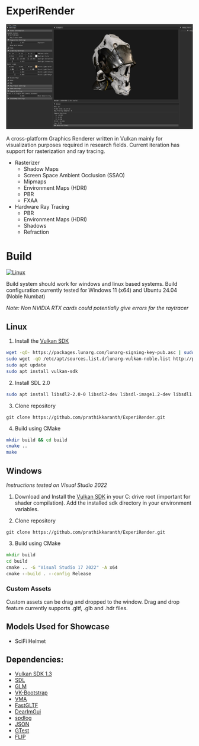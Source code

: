 # ExperiRender

![ExperiRenderMain](docs/images/ExperiRenderMain.png)

A cross-platform Graphics Renderer written in Vulkan mainly for visualization purposes required in research fields. Current iteration has support for rasterization and ray tracing. 

- Rasterizer
    - Shadow Maps 
    - Screen Space Ambient Occlusion (SSAO) 
    - Mipmaps 
    - Environment Maps (HDRI)
    - PBR
    - FXAA
- Hardware Ray Tracing
    - PBR
    - Environment Maps (HDRI)
    - Shadows
    - Refraction

# Build

[![Linux](https://github.com/prathikkaranth/ExperiRender/workflows/Linux%20CMake%20Build/badge.svg)](https://github.com/prathikkaranth/ExperiRender/actions)

Build system should work for windows and linux based systems. Build configuration currently tested for Windows 11 (x64) and Ubuntu 24.04 (Noble Numbat)

_Note: Non NVIDIA RTX cards could potentially give errors for the raytracer_

## Linux

1. Install the [Vulkan SDK](https://vulkan.lunarg.com/doc/view/latest/linux/getting_started_ubuntu.html)
```bash
wget -qO- https://packages.lunarg.com/lunarg-signing-key-pub.asc | sudo tee /etc/apt/trusted.gpg.d/lunarg.asc
sudo wget -qO /etc/apt/sources.list.d/lunarg-vulkan-noble.list http://packages.lunarg.com/vulkan/lunarg-vulkan-noble.list
sudo apt update
sudo apt install vulkan-sdk
```

2. Install SDL 2.0
```bash
sudo apt install libsdl2-2.0-0 libsdl2-dev libsdl-image1.2-dev libsdl1.2-dev
```

3. Clone repository
```
git clone https://github.com/prathikkaranth/ExperiRender.git
```

4. Build using CMake

```bash
mkdir build && cd build
cmake ..
make
```

## Windows

_Instructions tested on Visual Studio 2022_

1. Download and Install the [Vulkan SDK](https://vulkan.lunarg.com/sdk/home#windows) in your C: drive root (important for shader compilation). Add the installed sdk directory in your environment variables.

2. Clone repository
```
git clone https://github.com/prathikkaranth/ExperiRender.git
```

3. Build using CMake
```cmd
mkdir build
cd build
cmake .. -G "Visual Studio 17 2022" -A x64
cmake --build . --config Release
```

### Custom Assets

Custom assets can be drag and dropped to the window. Drag and drop feature currently supports .gltf, .glb and .hdr files.


## Models Used for Showcase

- SciFi Helmet

## Dependencies:

- [Vulkan SDK 1.3](https://vulkan.lunarg.com/sdk/home)
- [SDL](https://github.com/libsdl-org/SDL)
- [GLM](https://github.com/g-truc/glm)
- [VK-Bootstrap](https://github.com/charles-lunarg/vk-bootstrap)
- [VMA](https://github.com/GPUOpen-LibrariesAndSDKs/VulkanMemoryAllocator)
- [FastGLTF](https://github.com/spnda/fastgltf)
- [DearImGui](https://github.com/ocornut/imgui)
- [spdlog](https://github.com/gabime/spdlog)
- [JSON](https://json.nlohmann.me/)
- [GTest](https://github.com/google/googletest)
- [FLIP](https://github.com/NVlabs/flip)


